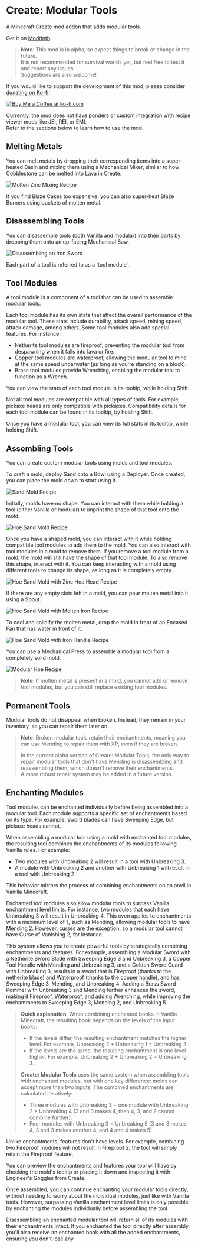 # Create: Modular Tools

A Minecraft Create mod addon that adds modular tools.

Get it on [Modrinth](https://modrinth.com/mod/create-modular-tools).

> **Note**: This mod is in alpha, so expect things to break or change in the future.  
> It is not recommended for survival worlds yet, but feel free to test it and report any issues.  
> Suggestions are also welcome!

If you would like to support the development of this mod, please consider <a href="https://ko-fi.com/zlt09">donating on Ko-fi</a>!

<a href='https://ko-fi.com/J3J810251V' target='_blank'><img src='https://storage.ko-fi.com/cdn/kofi3.png?v=3' alt='Buy Me a Coffee at ko-fi.com'></a>

Currently, the mod does not have ponders or custom integration with recipe viewer mods like JEI, REI, or EMI.  
Refer to the sections below to learn how to use the mod.

## Melting Metals

You can melt metals by dropping their corresponding items into a super-heated Basin and mixing them using a Mechanical Mixer, similar to how Cobblestone can be melted into Lava in Create.

![Molten Zinc Mixing Recipe](https://github.com/user-attachments/assets/7c128396-0029-44a6-880e-c075e7eaa3ec)

If you find Blaze Cakes too expensive, you can also super-heat Blaze Burners using buckets of molten metal.

## Disassembling Tools

You can disassemble tools (both Vanilla and modular) into their parts by dropping them onto an up-facing Mechanical Saw.

![Disassembling an Iron Sword](https://github.com/user-attachments/assets/0b2a657b-e0ae-423c-b923-614954d380bc)

Each part of a tool is referred to as a 'tool module'.

## Tool Modules

A tool module is a component of a tool that can be used to assemble modular tools.

Each tool module has its own stats that affect the overall performance of the modular tool. These stats include durability, attack speed, mining speed, attack damage, among others. Some tool modules also add special features. For instance:

- Netherite tool modules are fireproof, preventing the modular tool from despawning when it falls into lava or fire.
- Copper tool modules are waterproof, allowing the modular tool to mine at the same speed underwater (as long as you're standing on a block).
- Brass tool modules provide Wrenching, enabling the modular tool to function as a Wrench.

You can view the stats of each tool module in its tooltip, while holding Shift.

Not all tool modules are compatible with all types of tools. For example, pickaxe heads are only compatible with pickaxes. Compatibility details for each tool module can be found in its tooltip, by holding Shift.

Once you have a modular tool, you can view its full stats in its tooltip, while holding Shift.

## Assembling Tools

You can create custom modular tools using molds and tool modules.

To craft a mold, deploy Sand onto a Bowl using a Deployer. Once created, you can place the mold down to start using it.

![Sand Mold Recipe](https://github.com/user-attachments/assets/a99acce7-7d25-48a5-b318-9d0b861150d3)

Initially, molds have no shape. You can interact with them while holding a tool (either Vanilla or modular) to imprint the shape of that tool onto the mold.

![Hoe Sand Mold Recipe](https://github.com/user-attachments/assets/4e023ef9-b425-46da-a14b-0faddc193ccb)

Once you have a shaped mold, you can interact with it while holding compatible tool modules to add them to the mold. You can also interact with tool modules in a mold to remove them. If you remove a tool module from a mold, the mold will still have the shape of that tool module. To also remove this shape, interact with it. You can keep interacting with a mold using different tools to change its shape, as long as it is completely empty.

![Hoe Sand Mold with Zinc Hoe Head Recipe](https://github.com/user-attachments/assets/41c0d4b2-d437-4e45-a0f6-95f59797d50e)

If there are any empty slots left in a mold, you can pour molten metal into it using a Spout.

![Hoe Sand Mold with Molten Iron Recipe](https://github.com/user-attachments/assets/7a03ae4a-ffad-4cc4-b582-4da89ca0ded1)

To cool and solidify the molten metal, drop the mold in front of an Encased Fan that has water in front of it.

![Hoe Sand Mold with Iron Handle Recipe](https://github.com/user-attachments/assets/76200554-6fef-4172-99f6-c5a28fa2a582)

You can use a Mechanical Press to assemble a modular tool from a completely solid mold.

![Modular Hoe Recipe](https://github.com/user-attachments/assets/f60031fd-80de-407e-957c-639f032af633)

> **Note**: If molten metal is present in a mold, you cannot add or remove tool modules, but you can still replace existing tool modules.

## Permanent Tools

Modular tools do not disappear when broken. Instead, they remain in your inventory, so you can repair them later on.

> **Note**: Broken modular tools retain their enchantments, meaning you can use Mending to repair them with XP, even if they are broken.
> 
> In the current alpha version of Create: Modular Tools, the only way to repair modular tools that don't have Mending is disassembling and reassembling them, which doesn't remove their enchantments.  
> A more robust repair system may be added in a future version.

## Enchanting Modules

Tool modules can be enchanted individually before being assembled into a modular tool. Each module supports a specific set of enchantments based on its type. For example, sword blades can have Sweeping Edge, but pickaxe heads cannot.

When assembling a modular tool using a mold with enchanted tool modules, the resulting tool combines the enchantments of its modules following Vanilla rules. For example:

- Two modules with Unbreaking 2 will result in a tool with Unbreaking 3.
- A module with Unbreaking 2 and another with Unbreaking 1 will result in a tool with Unbreaking 2.

This behavior mirrors the process of combining enchantments on an anvil in Vanilla Minecraft.

Enchanted tool modules also allow modular tools to surpass Vanilla enchantment level limits. For instance, two modules that each have Unbreaking 3 will result in Unbreaking 4. This even applies to enchantments with a maximum level of 1, such as Mending, allowing modular tools to have Mending 2. However, curses are the exception, so a modular tool cannot have Curse of Vanishing 2, for instance.

This system allows you to create powerful tools by strategically combining enchantments and features. For example, assembling a Modular Sword with a Netherite Sword Blade with Sweeping Edge 3 and Unbreaking 3, a Copper Tool Handle with Mending and Unbreaking 3, and a Golden Sword Guard with Unbreaking 3, results in a sword that is Fireproof (thanks to the netherite blade) and Waterproof (thanks to the copper handle), and has Sweeping Edge 3, Mending, and Unbreaking 4. Adding a Brass Sword Pommel with Unbreaking 3 and Mending further enhances the sword, making it Fireproof, Waterproof, and adding Wrenching, while improving the enchantments to Sweeping Edge 3, Mending 2, and Unbreaking 5.

> **Quick explanation**: When combining enchanted books in Vanilla Minecraft, the resulting book depends on the levels of the input books:
> - If the levels differ, the resulting enchantment matches the higher level. For example, Unbreaking 2 + Unbreaking 1 = Unbreaking 2.
> - If the levels are the same, the resulting enchantment is one level higher. For example, Unbreaking 2 + Unbreaking 2 = Unbreaking 3.
>
> **Create: Modular Tools** uses the same system when assembling tools with enchanted modules, but with one key difference: molds can accept more than two inputs. The combined enchantments are calculated iteratively:
> - Three modules with Unbreaking 3 + one module with Unbreaking 2 = Unbreaking 4 (3 and 3 makes 4, then 4, 3, and 2 cannot combine further).
> - Four modules with Unbreaking 3 = Unbreaking 5 (3 and 3 makes 4, 3 and 3 makes another 4, and 4 and 4 makes 5).

Unlike enchantments, features don't have levels. For example, combining two Fireproof modules will not result in Fireproof 2; the tool will simply retain the Fireproof feature.

You can preview the enchantments and features your tool will have by checking the mold's tooltip or placing it down and inspecting it with Engineer's Goggles from Create.

Once assembled, you can continue enchanting your modular tools directly, without needing to worry about the individual modules, just like with Vanilla tools. However, surpassing Vanilla enchantment level limits is only possible by enchanting the modules individually before assembling the tool.

Disassembling an enchanted modular tool will return all of its modules with their enchantments intact. If you enchanted the tool directly after assembly, you'll also receive an enchanted book with all the added enchantments, ensuring you don't lose any.
